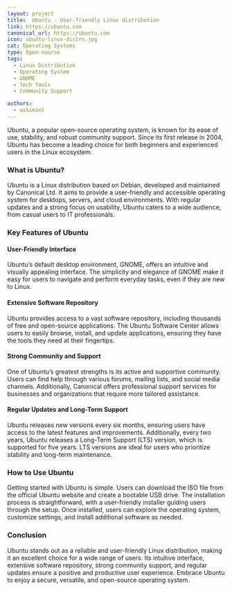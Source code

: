 ```yaml
---
layout: project
title:  Ubuntu - User-friendly Linux distribution
link: https://ubuntu.com
canonical_url: https://ubuntu.com
icon: ubuntu-linux-distro.jpg
cat: Operating Systems
type: Open-source
tags: 
  - Linux Distribution
  - Operating System
  - GNOME
  - Tech Tools
  - Community Support

authors:
  - wikimint
---
```


Ubuntu, a popular open-source operating system, is known for its ease of use, stability, and robust community support. Since its first release in 2004, Ubuntu has become a leading choice for both beginners and experienced users in the Linux ecosystem.

### What is Ubuntu?

Ubuntu is a Linux distribution based on Debian, developed and maintained by Canonical Ltd. It aims to provide a user-friendly and accessible operating system for desktops, servers, and cloud environments. With regular updates and a strong focus on usability, Ubuntu caters to a wide audience, from casual users to IT professionals.

### Key Features of Ubuntu

#### User-Friendly Interface

Ubuntu’s default desktop environment, GNOME, offers an intuitive and visually appealing interface. The simplicity and elegance of GNOME make it easy for users to navigate and perform everyday tasks, even if they are new to Linux.

#### Extensive Software Repository

Ubuntu provides access to a vast software repository, including thousands of free and open-source applications. The Ubuntu Software Center allows users to easily browse, install, and update applications, ensuring they have the tools they need at their fingertips.

#### Strong Community and Support

One of Ubuntu’s greatest strengths is its active and supportive community. Users can find help through various forums, mailing lists, and social media channels. Additionally, Canonical offers professional support services for businesses and organizations that require more tailored assistance.

#### Regular Updates and Long-Term Support

Ubuntu releases new versions every six months, ensuring users have access to the latest features and improvements. Additionally, every two years, Ubuntu releases a Long-Term Support (LTS) version, which is supported for five years. LTS versions are ideal for users who prioritize stability and long-term maintenance.

### How to Use Ubuntu

Getting started with Ubuntu is simple. Users can download the ISO file from the official Ubuntu website and create a bootable USB drive. The installation process is straightforward, with a user-friendly installer guiding users through the setup. Once installed, users can explore the operating system, customize settings, and install additional software as needed.

### Conclusion

Ubuntu stands out as a reliable and user-friendly Linux distribution, making it an excellent choice for a wide range of users. Its intuitive interface, extensive software repository, strong community support, and regular updates ensure a positive and productive user experience. Embrace Ubuntu to enjoy a secure, versatile, and open-source operating system.